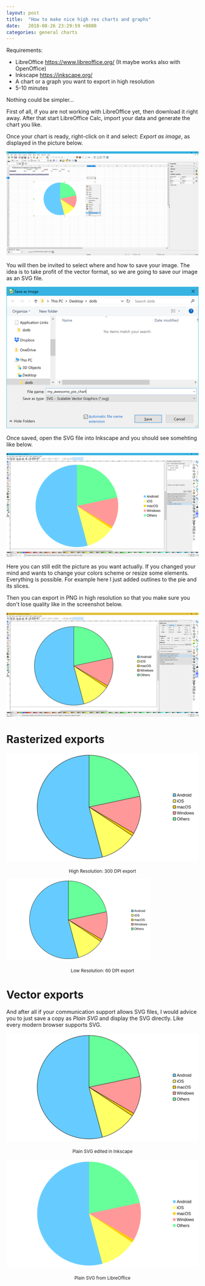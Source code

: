 ```yaml
---
layout: post
title:  "How to make nice high res charts and graphs"
date:   2018-08-26 23:29:59 +0800
categories: general charts
---
```

Requirements:
* LibreOffice https://www.libreoffice.org/ (It maybe works also with OpenOffice)
* Inkscape https://inkscape.org/
* A chart or a graph you want to export in high resolution
* 5-10 minutes

Nothing could be simpler... 

First of all, if you are not working with LibreOffice yet, then download it right away. After that start LibreOffice Calc, import your data and generate the chart you like. 

Once your chart is ready, right-click on it and select: *Export as image*, as displayed in the picture below.

![calc](/assets/posts/high-res-charts/calc.png)

You will then be invited to select where and how to save your image. The idea is to take profit of the vector format, so we are going to save our image as an SVG file. 

![svg](/assets/posts/high-res-charts/svg.png)

Once saved, open the SVG file into Inkscape and you should see somehting like below. 

![inkscape](/assets/posts/high-res-charts/inkscape.png)

Here you can still edit the picture as you want actually. If you changed your mind and wants to change your colors scheme or resize some elements. Everything is possible. For example here I just added outlines to the pie and its slices. 

Then you can export in PNG in high resolution so that you  make sure you don't lose quality like in the screenshot below.

![export](/assets/posts/high-res-charts/export.png)

# Rasterized exports

![awesome_pie-1](/assets/posts/high-res-charts/awesome_pie-1.png)
<p style="text-align: center;"><small>High Resolution: 300 DPI export</small></p>

![low_res_pie](/assets/posts/high-res-charts/low_res_pie.png)
<p style="text-align: center;"><small>Low Resolution: 60 DPI export</small></p>

# Vector exports

And after all if your communication support allows SVG files, I would advice you to just save a copy as *Plain SVG* and display the SVG directly. Like every modern browser supports SVG. 

![plain_svg-1](/assets/posts/high-res-charts/plain_svg-1.svg)
<p style="text-align: center;"><small>Plain SVG edited in Inkscape</small></p>

![libreoffice](/assets/posts/high-res-charts/libreoffice.svg)
<p style="text-align: center;"><small>Plain SVG from LibreOffice</small></p>
